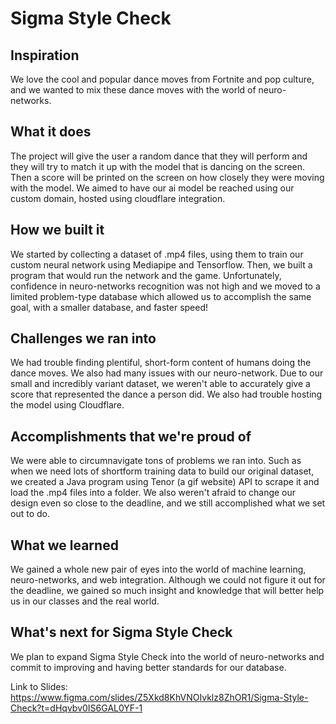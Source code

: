 # Sigma Style Check

## Inspiration
We love the cool and popular dance moves from Fortnite and pop culture, and we wanted to mix these dance moves with the world of neuro-networks.

## What it does
The project will give the user a random dance that they will perform and they will try to match it up with the model that is dancing on the screen. Then a score will be printed on the screen on how closely they were moving with the model.  We aimed to have our ai model be reached using our custom domain, hosted using cloudflare integration.

## How we built it
We started by collecting a dataset of .mp4 files, using them to train our custom neural network using Mediapipe and Tensorflow. Then, we built a program that would run the network and the game. Unfortunately, confidence in neuro-networks recognition was not high and we moved to a limited problem-type database which allowed us to accomplish the same goal, with a smaller database, and faster speed!

## Challenges we ran into
We had trouble finding plentiful, short-form content of humans doing the dance moves. We also had many issues with our neuro-network. Due to our small and incredibly variant dataset, we weren't able to accurately give a score that represented the dance a person did. We also had trouble hosting the model using Cloudflare.

## Accomplishments that we're proud of
We were able to circumnavigate tons of problems we ran into. Such as when we need lots of shortform training data to build our original dataset, we created a Java program using Tenor (a gif website) API to scrape it and load the .mp4 files into a folder. We also weren't afraid to change our design even so close to the deadline, and we still accomplished what we set out to do.

## What we learned
We gained a whole new pair of eyes into the world of machine learning, neuro-networks, and web integration. Although we could not figure it out for the deadline, we gained so much insight and knowledge that will better help us in our classes and the real world.

## What's next for Sigma Style Check
We plan to expand Sigma Style Check into the world of neuro-networks and commit to improving and having better standards for our database.

Link to Slides: https://www.figma.com/slides/Z5Xkd8KhVNOIvklz8ZhOR1/Sigma-Style-Check?t=dHqvbv0IS6GAL0YF-1
